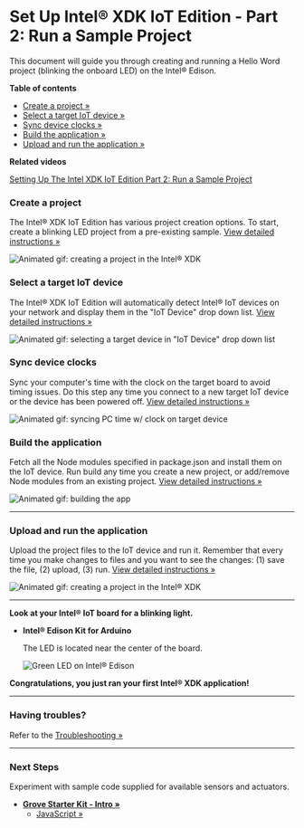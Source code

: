 # Set Up Intel® XDK IoT Edition - Part 2: Run a Sample Project

This document will guide you through creating and running a Hello Word project (blinking the onboard LED) on the Intel® Edison.


**Table of contents**

* [Create a project »](#create-a-project)
* [Select a target IoT device »](#select-a-target-iot-device)
* [Sync device clocks »](#sync-device-clocks)
* [Build the application »](#build-the-application)
* [Upload and run the application »](#upload-and-run-the-application)


**Related videos**

[Setting Up The Intel XDK IoT Edition Part 2: Run a Sample Project](https://software.intel.com/en-us/videos/setting-up-the-intel-xdk-iot-edition-part-2-run-a-sample-project)


### Create a project

The Intel® XDK IoT Edition has various project creation options. To start, create a blinking LED project from a pre-existing sample. [View detailed instructions »](details-create_project.md)

![Animated gif: creating a project in the Intel® XDK](images/create_xdk_project-animated.gif)


### Select a target IoT device

The Intel® XDK IoT Edition will automatically detect Intel® IoT devices on your network and display them in the "IoT Device" drop down list. [View detailed instructions »](details-select_target_device.md)

![Animated gif: selecting a target device in "IoT Device" drop down list](images/select_target_device-animated.gif)


### Sync device clocks

Sync your computer's time with the clock on the target board to avoid timing issues. Do this step any time you connect to a new target IoT device or the device has been powered off. [View detailed instructions »](details-sync_clock.md)

![Animated gif: syncing PC time w/ clock on target device](images/sync_clock-animated.gif)


### Build the application

Fetch all the Node modules specified in package.json and install them on the IoT device. Run build any time you create a new project, or add/remove Node modules from an existing project. [View detailed instructions »](details-build.md)

![Animated gif: building the app](images/build-animated.gif)


---


### Upload and run the application

Upload the project files to the IoT device and run it. Remember that every time you make changes to files and you want to see the changes: (1) save the file, (2) upload, (3) run. [View detailed instructions »](details-upload_run.md)

![Animated gif: creating a project in the Intel® XDK](images/upload_run-animated.gif)


---

**Look at your Intel® IoT board for a blinking light.**

* **Intel® Edison Kit for Arduino**
  
  The LED is located near the center of the board.

  ![Green LED on Intel® Edison](/assembly/arduino_expansion_board/images/on_board_led.png)

**Congratulations, you just ran your first Intel® XDK application!**

---


### Having troubles?

Refer to the [Troubleshooting »](troubleshooting.md)

---

### Next Steps

Experiment with sample code supplied for available sensors and actuators.

* **[Grove Starter Kit - Intro »](/sensor_examples/grove_starter_kit/intro.md)**
  * [JavaScript »](/sensor_examples/grove_starter_kit/javascript/samples.md)
